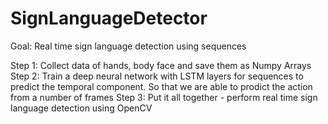 # SignLanguageDetector
Goal: Real time sign language detection using sequences

Step 1: Collect data of hands, body face and save them as Numpy Arrays
Step 2: Train a deep neural network with LSTM layers for sequences to predict the temporal component. So that we are able to prodict the action from a number of frames
Step 3: Put it all together - perform real time sign language detection using OpenCV

